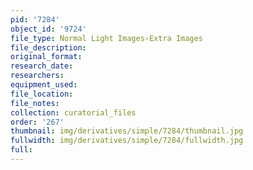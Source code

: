 ```yaml
---
pid: '7284'
object_id: '9724'
file_type: Normal Light Images›Extra Images
file_description:
original_format:
research_date:
researchers:
equipment_used:
file_location:
file_notes:
collection: curatorial_files
order: '267'
thumbnail: img/derivatives/simple/7284/thumbnail.jpg
fullwidth: img/derivatives/simple/7284/fullwidth.jpg
full:
---
```

